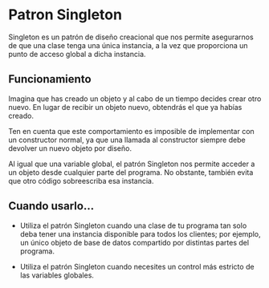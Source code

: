 
# Patron Singleton
Singleton es un patrón de diseño creacional que nos permite asegurarnos de que una clase tenga una única instancia, a la vez que proporciona un punto de acceso global a dicha instancia.









## Funcionamiento

Imagina que has creado un objeto y al cabo de un tiempo decides crear otro nuevo. En lugar de recibir un objeto nuevo, obtendrás el que ya habías creado.

Ten en cuenta que este comportamiento es imposible de implementar con un constructor normal, ya que una llamada al constructor siempre debe devolver un nuevo objeto por diseño.

Al igual que una variable global, el patrón Singleton nos permite acceder a un objeto desde cualquier parte del programa. No obstante, también evita que otro código sobreescriba esa instancia.

## Cuando usarlo...

- Utiliza el patrón Singleton cuando una clase de tu programa tan solo deba tener una instancia disponible para todos los clientes; por ejemplo, un único objeto de base de datos compartido por distintas partes del programa.

-  Utiliza el patrón Singleton cuando necesites un control más estricto de las variables globales.



